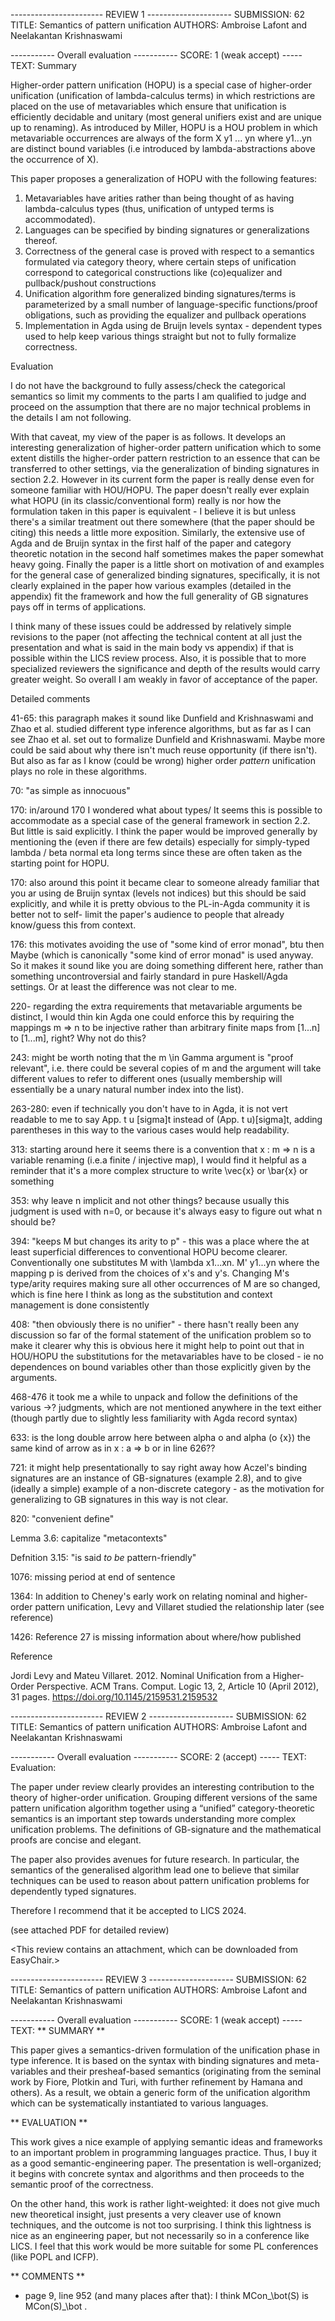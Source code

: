----------------------- REVIEW 1 ---------------------
SUBMISSION: 62
TITLE: Semantics of pattern unification
AUTHORS: Ambroise Lafont and Neelakantan Krishnaswami

----------- Overall evaluation -----------
SCORE: 1 (weak accept)
----- TEXT:
Summary

Higher-order pattern unification (HOPU) is a special case of higher-order unification (unification of lambda-calculus terms) in which restrictions are placed on the use of metavariables which ensure that unification is efficiently decidable and unitary (most general unifiers exist and are unique up to renaming).  As introduced by Miller, HOPU is a HOU problem in which metavariable occurrences are always of the form X y1 ... yn where y1...yn are distinct bound variables (i.e introduced by lambda-abstractions above the occurrence of X).

This paper proposes a generalization of HOPU with the following features:
1. Metavariables have arities rather than being thought of as having lambda-calculus types (thus, unification of untyped terms is accommodated).
2. Languages can be specified by binding signatures or generalizations thereof.
3.  Correctness of the general case is proved with respect to a semantics formulated via category theory, where certain steps of unification correspond to categorical constructions like (co)equalizer and pullback/pushout constructions
4. Unification algorithm fore generalized binding signatures/terms is parameterized by a small number of language-specific functions/proof obligations, such as providing the equalizer and pullback operations
5. Implementation in Agda using de Bruijn levels syntax - dependent types used to help keep various things straight but not to fully formalize correctness.

Evaluation

I do not have the background to fully assess/check the categorical semantics so limit my comments to the parts I am qualified to judge and proceed on the assumption that there are no major technical problems in the details I am not following.

With that caveat, my view of the paper is as follows.  It develops an interesting generalization of higher-order pattern unification which to some extent distills the higher-order pattern restriction to an essence that can be transferred to other settings, via the generalization of binding signatures in section 2.2.  However in its current form the paper is really dense even for someone familiar with HOU/HOPU.  The paper doesn't really ever explain what HOPU (in its classic/conventional form) really is nor how the formulation taken in this paper is equivalent - I believe it is but unless there's a similar treatment out there somewhere (that the paper should be citing) this needs a little more exposition.  Similarly, the extensive use of Agda and de Bruijn syntax in the first half of the paper and category theoretic notation in the second half sometimes makes the paper somewhat heavy going.  Finally the paper is a little short on motivation of and examples for the general case
 of generalized binding signatures, specifically, it is not clearly explained in the paper how various examples (detailed in the appendix) fit the framework and how the full generality of GB signatures pays off in terms of applications.

I think many of these issues could be addressed by relatively simple revisions to the paper (not affecting the technical content at all just the presentation and what is said in the main body vs appendix) if that is possible within the LICS review process.  Also, it is possible that to more specialized reviewers the significance and depth of the results would carry greater weight.  So overall I am weakly in favor of acceptance of the paper.

Detailed comments

41-65: this paragraph makes it sound like Dunfield and Krishnaswami  and Zhao et al. studied different type inference algorithms, but as far as I can see Zhao et al. set out to formalize Dunfield and Krishnaswami.  Maybe more could be said about why there isn't much reuse opportunity (if there isn't).  But also as far as I know (could be wrong) higher order *pattern* unification plays no role in these algorithms.

70: "as simple as innocuous"


170:  in/around 170 I wondered what about types/  It seems this is possible to accommodate as a special case of the general framework in section 2.2. But little is said explicitly.  I think the paper would be improved generally by mentioning the (even if there are few details) especially for simply-typed lambda / beta normal eta long terms since these are often taken as the starting point for HOPU.

170: also around this point it became clear to someone already familiar that you ar using de Bruijn syntax (levels not indices) but this should be said explicitly, and while it is pretty obvious to the PL-in-Agda community it is better not to self- limit the paper's audience to people that already know/guess this from context.

176: this motivates avoiding the use of "some kind of error monad", btu then Maybe (which is canonically "some kind of error monad" is used anyway.  So it makes it sound like you are doing something different here, rather than something uncontroversial and fairly standard in pure Haskell/Agda settings.  Or at least the difference was not clear to me.

220- regarding the extra requirements that metavariable arguments be distinct, I would thin kin Agda one could enforce this by requiring the mappings m => n to be injective rather than arbitrary finite maps from [1...n] to [1...m], right?  Why not do this?

243: might be worth noting that the m \in Gamma argument is "proof relevant", i.e. there could be several copies of m and the argument will take different values to refer to different ones (usually membership will essentially be a unary natural number index into the list).

263-280: even if technically you don't have to in Agda, it is not vert readable to me to say App. t u [sigma]t instead of (App. t u)[sigma]t, adding parentheses in this way to the various cases would help readability.

313: starting around here it seems there is a convention that x : m => n is a variable renaming (i.e.a  finite / injective map), I would find it helpful as a reminder that it's a more complex structure to write \vec{x} or \bar{x} or something

353: why leave n implicit and not other things?  because usually this judgment is used with n=0, or because it's always easy to figure out what n should be?

394: "keeps M but changes its arity to p" - this was a place where the at least superficial differences to conventional HOPU become clearer.  Conventionally one substitutes M with \lambda x1...xn. M' y1...yn where the mapping p is derived from the choices of x's and y's.  Changing M's type/arity requires making sure all other occurrences of M are so changed, which is fine here I think as long as the substitution and context management is done consistently

408: "then obviously there is no unifier" - there hasn't really been any discussion so far of the formal statement of the unification problem so to make it clearer why this is obvious here it might help to point out that in HOU/HOPU the substitutions for the metavariables have to be closed - ie no dependences on bound variables other than those explicitly given by the arguments.

468-476 it took me a while to unpack and follow the definitions of the various ->? judgments, which are not mentioned anywhere in the text either (though partly due to slightly less familiarity with Agda record syntax)

633: is the long double arrow here between alpha o and alpha (o {x}) the same kind of arrow as in x : a => b or in line 626??

721: it might help presentationally to say right away how Aczel's binding signatures are an instance of GB-signatures (example 2.8), and to give (ideally a simple) example of a non-discrete category - as the motivation for generalizing to GB signatures in this way is not clear. 

820: "convenient define"

Lemma 3.6: capitalize "metacontexts"


Defnition 3.15: "is said *to be* pattern-friendly"

1076: missing period at end of sentence

1364: In addition to Cheney's early work on relating nominal and higher-order pattern unification, Levy and Villaret studied the relationship later (see reference)

1426: Reference 27 is missing information about where/how published

Reference

Jordi Levy and Mateu Villaret. 2012. Nominal Unification from a Higher-Order Perspective. ACM Trans. Comput. Logic 13, 2, Article 10 (April 2012), 31 pages. https://doi.org/10.1145/2159531.2159532


----------------------- REVIEW 2 ---------------------
SUBMISSION: 62
TITLE: Semantics of pattern unification
AUTHORS: Ambroise Lafont and Neelakantan Krishnaswami

----------- Overall evaluation -----------
SCORE: 2 (accept)
----- TEXT:
Evaluation:

The paper under review clearly provides an interesting contribution to the theory of higher-order unification. Grouping different versions of the same pattern unification algorithm together using a “unified” category-theoretic semantics is an important step towards understanding more complex unification problems. The definitions of GB-signature and the mathematical proofs are concise and elegant.

The paper also provides avenues for future research. In particular, the semantics of the generalised algorithm lead one to believe that similar techniques can be used to reason about pattern unification problems for dependently typed signatures.

Therefore I recommend that it be accepted to LICS 2024.

(see attached PDF for detailed review)

<This review contains an attachment, which can be
downloaded from EasyChair.>

----------------------- REVIEW 3 ---------------------
SUBMISSION: 62
TITLE: Semantics of pattern unification
AUTHORS: Ambroise Lafont and Neelakantan Krishnaswami

----------- Overall evaluation -----------
SCORE: 1 (weak accept)
----- TEXT:
** SUMMARY **

This paper gives a semantics-driven formulation of the unification phase in type inference. It is based on the syntax with binding signatures and meta-variables and their presheaf-based semantics (originating from the seminal work by Fiore, Plotkin and Turi, with further refinement by Hamana and others). As a result, we obtain a generic form of the unification algorithm which can be systematically instantiated to various languages.

** EVALUATION **

This work gives a nice example of applying semantic ideas and frameworks to an important problem in programming languages practice. Thus, I buy it as a good semantic-engineering paper. The presentation is well-organized; it begins with concrete syntax and algorithms and then proceeds to the semantic proof of the correctness.

On the other hand, this work is rather light-weighted: it does not give much new theoretical insight, just presents a very cleaver use of known techniques, and the outcome is not too surprising. I think this lightness is nice as an engineering paper, but not necessarily so in a conference like LICS. I feel that this work would be more suitable for some PL conferences (like POPL and ICFP). 

** COMMENTS **

- page 9, line 952 (and many places after that):
I think MCon_\bot(S) is MCon(S)_\bot .